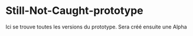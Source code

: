 # Still-Not-Caught-prototype

Ici se trouve toutes les versions du prototype.
Sera créé ensuite une Alpha 
